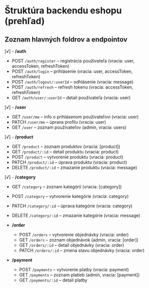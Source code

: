 # Štruktúra backendu eshopu (prehľad)

## Zoznam hlavných foldrov a endpointov

[√] - **/auth**
  - POST `/auth/register` – registrácia používateľa (vracia: user, accessToken, refreshToken)
  - POST `/auth/login` – prihlásenie (vracia: user, accessToken, refreshToken)
  - POST `/auth/logout/:userId` – odhlásenie (vracia: message)
  - POST `/auth/refresh` – refresh tokenu (vracia: accessToken, refreshToken)
  - GET `/auth/user/:userId` – detail používateľa (vracia: user)

[√] - **/user**
  - GET `/user/me` – info o prihlásenom používateľovi (vracia: user)
  - PATCH `/user/me` – úprava profilu (vracia: user)
  - GET `/user` – zoznam používateľov (admin, vracia: users)

[√] - **/product**
  - GET `/product` – zoznam produktov (vracia: [product])
  - GET `/product/:id` – detail produktu (vracia: product)
  - POST `/product` – vytvorenie produktu (vracia: product)
  - PATCH `/product/:id` – úprava produktu (vracia: product)
  - DELETE `/product/:id` – zmazanie produktu (vracia: message)

[√] - **/category**
  - GET `/category` – zoznam kategórií (vracia: [category])
  - POST `/category` – vytvorenie kategórie (vracia: category)
  - PATCH `/category/:id` – úprava kategórie (vracia: category)
  - DELETE `/category/:id` – zmazanie kategórie (vracia: message)

- **/order**
  - POST `/orders` – vytvorenie objednávky (vracia: order)
  - GET `/orders` – zoznam objednávok (admin, vracia: [order])
  - GET `/orders/:id` – detail objednávky (vracia: order)
  - PATCH `/orders/:id` – zmena stavu objednávky (vracia: order)

- **/payment**
  - POST `/payments` – vytvorenie platby (vracia: payment)
  - GET `/payments` – zoznam platieb (admin, vracia: [payment])
  - GET `/payments/:id` – detail platby

